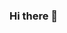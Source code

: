 ### Hi there 👋

<!--
**andrielimallmann/andrielimallmann** is a ✨ _special_ ✨ repository because its `README.md` (this file) appears on your GitHub profile.

Here are some ideas to get you started:

- 🔭 I’m currently working on  sou estudante
- 🌱 I’m currently learning  nao sei



- 📫 How to reach me:  instagran @andrieli_mallmann
- 😄 Pronouns:  ela dela
-->
